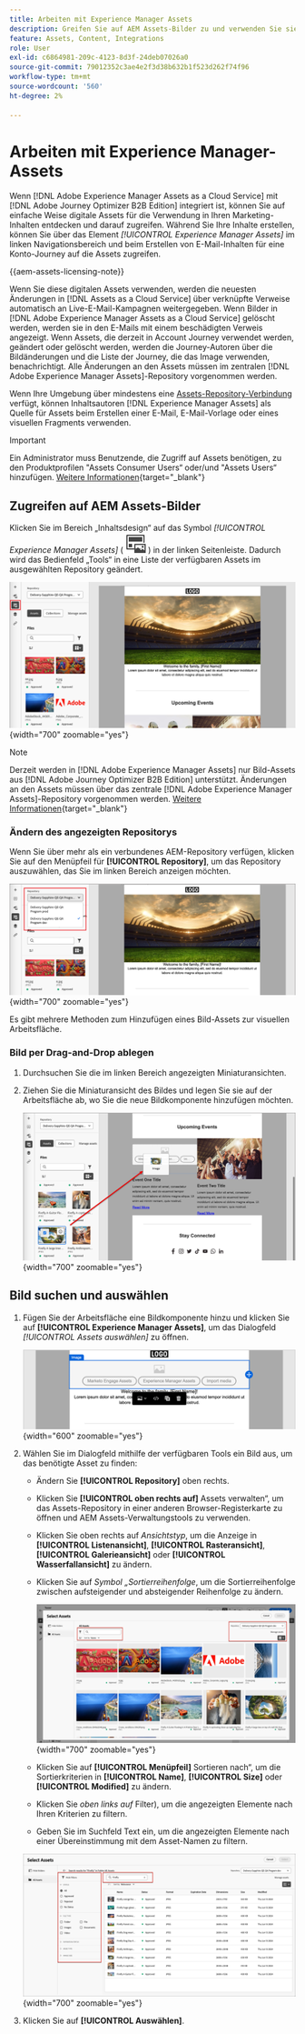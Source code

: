```yaml
---
title: Arbeiten mit Experience Manager Assets
description: Greifen Sie auf AEM Assets-Bilder zu und verwenden Sie sie beim Erstellen von Inhalten - Änderungen werden automatisch per Drag-and-Drop in Journey Optimizer B2B edition durchsucht, gefiltert und synchronisiert.
feature: Assets, Content, Integrations
role: User
exl-id: c6864981-209c-4123-8d3f-24deb07026a0
source-git-commit: 79012352c3ae4e2f3d38b632b1f523d262f74f96
workflow-type: tm+mt
source-wordcount: '560'
ht-degree: 2%

---
```


# Arbeiten mit Experience Manager-Assets

Wenn [!DNL Adobe Experience Manager Assets as a Cloud Service] mit [!DNL Adobe Journey Optimizer B2B Edition] integriert ist, können Sie auf einfache Weise digitale Assets für die Verwendung in Ihren Marketing-Inhalten entdecken und darauf zugreifen. Während Sie Ihre Inhalte erstellen, können Sie über das Element _[!UICONTROL Experience Manager Assets]_ im linken Navigationsbereich und beim Erstellen von E-Mail-Inhalten für eine Konto-Journey auf die Assets zugreifen.

{{aem-assets-licensing-note}}

Wenn Sie diese digitalen Assets verwenden, werden die neuesten Änderungen in [!DNL Assets as a Cloud Service] über verknüpfte Verweise automatisch an Live-E-Mail-Kampagnen weitergegeben. Wenn Bilder in [!DNL Adobe Experience Manager Assets as a Cloud Service] gelöscht werden, werden sie in den E-Mails mit einem beschädigten Verweis angezeigt. Wenn Assets, die derzeit in Account Journey verwendet werden, geändert oder gelöscht werden, werden die Journey-Autoren über die Bildänderungen und die Liste der Journey, die das Image verwenden, benachrichtigt. Alle Änderungen an den Assets müssen im zentralen [!DNL Adobe Experience Manager Assets]-Repository vorgenommen werden.

Wenn Ihre Umgebung über mindestens eine [Assets-Repository-Verbindung](../admin/configure-aem-repositories.md) verfügt, können Inhaltsautoren [!DNL Experience Manager Assets] als Quelle für Assets beim Erstellen einer E-Mail, E-Mail-Vorlage oder eines visuellen Fragments verwenden.

>[!IMPORTANT]
>
>Ein Administrator muss Benutzende, die Zugriff auf Assets benötigen, zu den Produktprofilen &quot;Assets Consumer Users“ oder/und &quot;Assets Users“ hinzufügen. [Weitere Informationen](https://experienceleague.adobe.com/de/docs/experience-manager-cloud-service/content/security/ims-support#managing-products-and-user-access-in-admin-console){target="_blank"}

## Zugreifen auf AEM Assets-Bilder

Klicken Sie im Bereich „Inhaltsdesign“ auf das Symbol _[!UICONTROL Experience Manager Assets]_ ( ![Experience Manager Assets-Symbol](../../assets/do-not-localize/icon-assets-aem.svg) ) in der linken Seitenleiste. Dadurch wird das Bedienfeld „Tools“ in eine Liste der verfügbaren Assets im ausgewählten Repository geändert.

![Klicken Sie auf das Symbol Assets-Selektor , um auf die Bild-Assets zuzugreifen](./assets/content-assets-selector-aem-assets.png){width="700" zoomable="yes"}

>[!NOTE]
>
>Derzeit werden in [!DNL Adobe Experience Manager Assets] nur Bild-Assets aus [!DNL Adobe Journey Optimizer B2B Edition] unterstützt. Änderungen an den Assets müssen über das zentrale [!DNL Adobe Experience Manager Assets]-Repository vorgenommen werden. [Weitere Informationen](https://experienceleague.adobe.com/de/docs/experience-manager-cloud-service/content/assets/manage/manage-digital-assets){target="_blank"}

### Ändern des angezeigten Repositorys

Wenn Sie über mehr als ein verbundenes AEM-Repository verfügen, klicken Sie auf den Menüpfeil für **[!UICONTROL Repository]**, um das Repository auszuwählen, das Sie im linken Bereich anzeigen möchten.

![Wählen Sie ein AEM Assets-Repository, um auf die Bild-Assets zuzugreifen](./assets/content-assets-selector-aem-repo.png){width="700" zoomable="yes"}

Es gibt mehrere Methoden zum Hinzufügen eines Bild-Assets zur visuellen Arbeitsfläche.

### Bild per Drag-and-Drop ablegen

1. Durchsuchen Sie die im linken Bereich angezeigten Miniaturansichten.

1. Ziehen Sie die Miniaturansicht des Bildes und legen Sie sie auf der Arbeitsfläche ab, wo Sie die neue Bildkomponente hinzufügen möchten.

   ![Bild-Assets per Drag-and-Drop verschieben](./assets/content-drag-drop-image-aem-assets.png){width="700" zoomable="yes"}

## Bild suchen und auswählen

1. Fügen Sie der Arbeitsfläche eine Bildkomponente hinzu und klicken Sie auf **[!UICONTROL Experience Manager Assets]**, um das Dialogfeld _[!UICONTROL Assets auswählen]_ zu öffnen.

   ![Asset für die Bildkomponente auswählen](./assets/content-image-component-empty.png){width="600" zoomable="yes"}

1. Wählen Sie im Dialogfeld mithilfe der verfügbaren Tools ein Bild aus, um das benötigte Asset zu finden:

   * Ändern Sie **[!UICONTROL Repository]** oben rechts.

   * Klicken Sie **[!UICONTROL oben rechts auf]** Assets verwalten“, um das Assets-Repository in einer anderen Browser-Registerkarte zu öffnen und AEM Assets-Verwaltungstools zu verwenden.

   * Klicken Sie oben rechts auf _Ansichtstyp_, um die Anzeige in **[!UICONTROL Listenansicht]**, **[!UICONTROL Rasteransicht]**, **[!UICONTROL Galerieansicht]** oder **[!UICONTROL Wasserfallansicht]** zu ändern.

   * Klicken Sie auf _Symbol „Sortierreihenfolge_, um die Sortierreihenfolge zwischen aufsteigender und absteigender Reihenfolge zu ändern.

     ![Verwenden Sie Tools im Dialogfeld &quot;Assets auswählen“, um ein Bild-Asset zu suchen und auszuwählen](./assets/content-select-assets-dialog-aem.png){width="700" zoomable="yes"}

   * Klicken Sie auf **[!UICONTROL Menüpfeil]** Sortieren nach“, um die Sortierkriterien in **[!UICONTROL Name]**, **[!UICONTROL Size]** oder **[!UICONTROL Modified]** zu ändern.

   * Klicken Sie _oben links auf_ Filter), um die angezeigten Elemente nach Ihren Kriterien zu filtern.

   * Geben Sie im Suchfeld Text ein, um die angezeigten Elemente nach einer Übereinstimmung mit dem Asset-Namen zu filtern.

   ![Verwenden Sie das Filter- und Suchfeld, um das Asset zu finden](./assets/content-select-assets-dialog-aem-filter.png){width="700" zoomable="yes"}

1. Klicken Sie auf **[!UICONTROL Auswählen]**.
<!-- 

## Upload assets

To import files to Assets as a Cloud Service, you first need to browse or create the folder to be used for storage. You can then import an asset and add it to your email content. After assets are uploaded, you can [use the image assets as you author content](./assets-overview.md#add-assets-to-your-content).

1. While authoring your content in the email designer, drag an image element into the canvas. 

   The properties on the right reflect the image element selection. 

1. Click **[!UICONTROL Import media]** to open the _[!UICONTROL Upload image]_ dialog.

1. If your file system is open to your image file, drag and drop the file on the box in the dialog.

   ![Upload image file to Assets repository](./assets/email-designer-image-upload.png){width="700" zoomable="yes"}

   You can also click the **[!UICONTROL Select a file from your computer]** link and use your file system to locate and select the image file. Click Open and the image file is displayed in the box.

1. Click **[!UICONTROL Import]**.
-->
